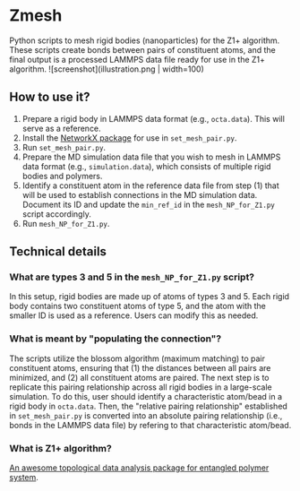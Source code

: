 # Zmesh
Python scripts to mesh rigid bodies (nanoparticles) for the Z1+ algorithm. These scripts create bonds between pairs of constituent atoms, and the final output is a processed LAMMPS data file ready for use in the Z1+ algorithm.
![screenshot](illustration.png | width=100)
## How to use it?
1. Prepare a rigid body in LAMMPS data format (e.g., `octa.data`). This will serve as a reference.
2. Install the [NetworkX package](https://anaconda.org/anaconda/networkx#:~:text=To%20install%20this%20package%20run%20one%20of%20the) for use in `set_mesh_pair.py`.
3. Run `set_mesh_pair.py`.
4. Prepare the MD simulation data file that you wish to mesh in LAMMPS data format (e.g., `simulation.data`), which consists of multiple rigid bodies and polymers.
5. Identify a constituent atom in the reference data file from step (1) that will be used to establish connections in the MD simulation data. Document its ID and update the `min_ref_id` in the `mesh_NP_for_Z1.py` script accordingly.
6. Run `mesh_NP_for_Z1.py`.

## Technical details
### What are types 3 and 5 in the `mesh_NP_for_Z1.py` script?
In this setup, rigid bodies are made up of atoms of types 3 and 5. Each rigid body contains two constituent atoms of type 5, and the atom with the smaller ID is used as a reference. Users can modify this as needed.

### What is meant by "populating the connection"?
The scripts utilize the blossom algorithm (maximum matching) to pair constituent atoms, ensuring that (1) the distances between all pairs are minimized, and (2) all constituent atoms are paired. The next step is to replicate this pairing relationship across all rigid bodies in a large-scale simulation. To do this, user should identify a characteristic atom/bead in a rigid body in `octa.data`. Then, the "relative pairing relationship" established in `set_mesh_pair.py` is converted into an absolute pairing relationship (i.e., bonds in the LAMMPS data file) by refering to that characteristic atom/bead.

### What is Z1+ algorithm?
[An awesome topological data analysis package for entangled polymer system](https://doi.org/10.1016/j.cpc.2022.108567).
